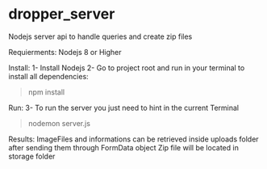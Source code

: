 # dropper_server
Nodejs server api to handle queries and create zip files

Requierments: 
Nodejs 8 or Higher

Install:
1- Install Nodejs 
2- Go to project root and run in your terminal to install all dependencies: 
  >npm install

Run:
3- To run the server you just need to hint in the current Terminal
  >nodemon server.js

Results:
ImageFiles and informations can be retrieved inside uploads folder after sending them through FormData object 
Zip file will be located in storage folder
